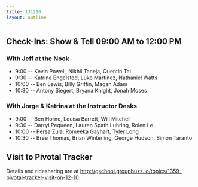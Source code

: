 ```yaml
---
title: 131210
layout: outline
---
```


## Check-Ins: Show & Tell 09:00 AM to 12:00 PM 

### With Jeff at the Nook

* 9:00 -- Kevin Powell, Nikhil Taneja, Quentin Tai
* 9:30 -- Katrina Engelsted, Luke Martinez, Nathaniel Watts
* 10:00 -- Ben Lewis, Billy Griffin, Magan Adam
* 10:30 -- Antony Siegert, Bryana Knight, Jonah Moses

### With Jorge & Katrina at the Instructor Desks

* 9:00 -- Ben Horne, Louisa Barrett, Will Mitchell
* 9:30 -- Darryl Pequeen, Lauren Spath Luhring, Rolen Le
* 10:00 -- Persa Zula, Romeeka Gayhart, Tyler Long
* 10:30 -- Bree Thomas, Brian Winterling, George Hudson, Simon Taranto

## Visit to Pivotal Tracker

Details and ridesharing are at http://gschool.groupbuzz.io/topics/1359-pivotal-tracker-visit-on-12-10
